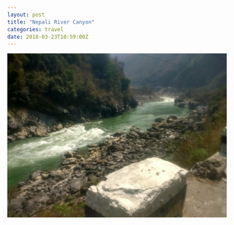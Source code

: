 ```yaml
---
layout: post
title: "Nepali River Canyon"
categories: travel
date: 2018-03-23T10:59:00Z
---
```


![Nepali River Canyon](/assets/nepali-river-canyon.jpg)
